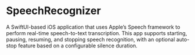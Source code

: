 # SpeechRecognizer
A SwiftUI-based iOS application that uses Apple’s Speech framework to perform real-time speech-to-text transcription. This app supports starting, pausing, resuming, and stopping speech recognition, with an optional auto-stop feature based on a configurable silence duration.
